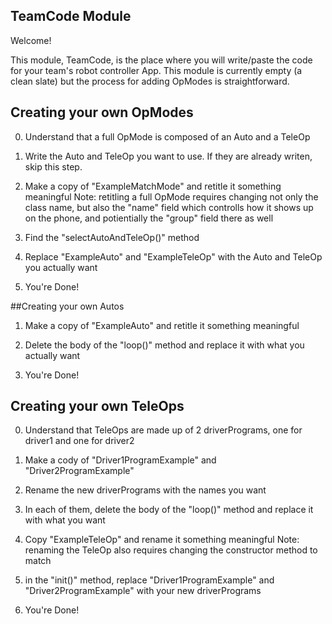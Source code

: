 ## TeamCode Module

Welcome!

This module, TeamCode, is the place where you will write/paste the code for your team's
robot controller App. This module is currently empty (a clean slate) but the
process for adding OpModes is straightforward.


## Creating your own OpModes

0) Understand that a full OpMode is composed of an Auto and a TeleOp

1) Write the Auto and TeleOp you want to use. If they are already writen, skip this step.

2) Make a copy of "ExampleMatchMode" and retitle it something meaningful
    Note: retitling a full OpMode requires changing not only the class name,
    but also the "name" field which controlls how it shows up on the phone,
    and potientially the "group" field there as well

3) Find the "selectAutoAndTeleOp()" method

4) Replace "ExampleAuto" and "ExampleTeleOp" with the Auto and TeleOp you actually want

5) You're Done!


##Creating your own Autos

1) Make a copy of "ExampleAuto" and retitle it something meaningful

2) Delete the body of the "loop()" method and replace it with what you actually want

3) You're Done!


## Creating your own TeleOps

0) Understand that TeleOps are made up of 2 driverPrograms, one for driver1 and one for driver2

1) Make a cody of "Driver1ProgramExample" and "Driver2ProgramExample"

2) Rename the new driverPrograms with the names you want

3) In each of them, delete the body of the "loop()" method and replace it with what you want

4) Copy "ExampleTeleOp" and rename it something meaningful
    Note: renaming the TeleOp also requires changing the constructor method to match

5) in the "init()" method, replace "Driver1ProgramExample" and "Driver2ProgramExample"
    with your new driverPrograms

6) You're Done!
